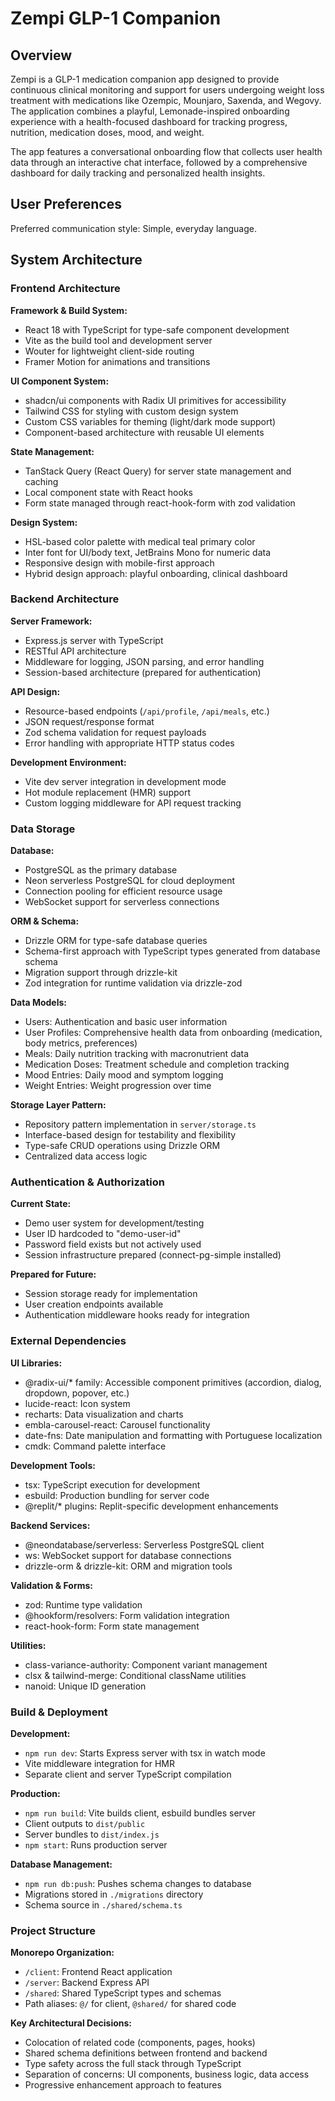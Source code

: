 # Zempi GLP-1 Companion

## Overview

Zempi is a GLP-1 medication companion app designed to provide continuous clinical monitoring and support for users undergoing weight loss treatment with medications like Ozempic, Mounjaro, Saxenda, and Wegovy. The application combines a playful, Lemonade-inspired onboarding experience with a health-focused dashboard for tracking progress, nutrition, medication doses, mood, and weight.

The app features a conversational onboarding flow that collects user health data through an interactive chat interface, followed by a comprehensive dashboard for daily tracking and personalized health insights.

## User Preferences

Preferred communication style: Simple, everyday language.

## System Architecture

### Frontend Architecture

**Framework & Build System:**
- React 18 with TypeScript for type-safe component development
- Vite as the build tool and development server
- Wouter for lightweight client-side routing
- Framer Motion for animations and transitions

**UI Component System:**
- shadcn/ui components with Radix UI primitives for accessibility
- Tailwind CSS for styling with custom design system
- Custom CSS variables for theming (light/dark mode support)
- Component-based architecture with reusable UI elements

**State Management:**
- TanStack Query (React Query) for server state management and caching
- Local component state with React hooks
- Form state managed through react-hook-form with zod validation

**Design System:**
- HSL-based color palette with medical teal primary color
- Inter font for UI/body text, JetBrains Mono for numeric data
- Responsive design with mobile-first approach
- Hybrid design approach: playful onboarding, clinical dashboard

### Backend Architecture

**Server Framework:**
- Express.js server with TypeScript
- RESTful API architecture
- Middleware for logging, JSON parsing, and error handling
- Session-based architecture (prepared for authentication)

**API Design:**
- Resource-based endpoints (`/api/profile`, `/api/meals`, etc.)
- JSON request/response format
- Zod schema validation for request payloads
- Error handling with appropriate HTTP status codes

**Development Environment:**
- Vite dev server integration in development mode
- Hot module replacement (HMR) support
- Custom logging middleware for API request tracking

### Data Storage

**Database:**
- PostgreSQL as the primary database
- Neon serverless PostgreSQL for cloud deployment
- Connection pooling for efficient resource usage
- WebSocket support for serverless connections

**ORM & Schema:**
- Drizzle ORM for type-safe database queries
- Schema-first approach with TypeScript types generated from database schema
- Migration support through drizzle-kit
- Zod integration for runtime validation via drizzle-zod

**Data Models:**
- Users: Authentication and basic user information
- User Profiles: Comprehensive health data from onboarding (medication, body metrics, preferences)
- Meals: Daily nutrition tracking with macronutrient data
- Medication Doses: Treatment schedule and completion tracking
- Mood Entries: Daily mood and symptom logging
- Weight Entries: Weight progression over time

**Storage Layer Pattern:**
- Repository pattern implementation in `server/storage.ts`
- Interface-based design for testability and flexibility
- Type-safe CRUD operations using Drizzle ORM
- Centralized data access logic

### Authentication & Authorization

**Current State:**
- Demo user system for development/testing
- User ID hardcoded to "demo-user-id"
- Password field exists but not actively used
- Session infrastructure prepared (connect-pg-simple installed)

**Prepared for Future:**
- Session storage ready for implementation
- User creation endpoints available
- Authentication middleware hooks ready for integration

### External Dependencies

**UI Libraries:**
- @radix-ui/* family: Accessible component primitives (accordion, dialog, dropdown, popover, etc.)
- lucide-react: Icon system
- recharts: Data visualization and charts
- embla-carousel-react: Carousel functionality
- date-fns: Date manipulation and formatting with Portuguese localization
- cmdk: Command palette interface

**Development Tools:**
- tsx: TypeScript execution for development
- esbuild: Production bundling for server code
- @replit/* plugins: Replit-specific development enhancements

**Backend Services:**
- @neondatabase/serverless: Serverless PostgreSQL client
- ws: WebSocket support for database connections
- drizzle-orm & drizzle-kit: ORM and migration tools

**Validation & Forms:**
- zod: Runtime type validation
- @hookform/resolvers: Form validation integration
- react-hook-form: Form state management

**Utilities:**
- class-variance-authority: Component variant management
- clsx & tailwind-merge: Conditional className utilities
- nanoid: Unique ID generation

### Build & Deployment

**Development:**
- `npm run dev`: Starts Express server with tsx in watch mode
- Vite middleware integration for HMR
- Separate client and server TypeScript compilation

**Production:**
- `npm run build`: Vite builds client, esbuild bundles server
- Client outputs to `dist/public`
- Server bundles to `dist/index.js`
- `npm start`: Runs production server

**Database Management:**
- `npm run db:push`: Pushes schema changes to database
- Migrations stored in `./migrations` directory
- Schema source in `./shared/schema.ts`

### Project Structure

**Monorepo Organization:**
- `/client`: Frontend React application
- `/server`: Backend Express API
- `/shared`: Shared TypeScript types and schemas
- Path aliases: `@/` for client, `@shared/` for shared code

**Key Architectural Decisions:**
- Colocation of related code (components, pages, hooks)
- Shared schema definitions between frontend and backend
- Type safety across the full stack through TypeScript
- Separation of concerns: UI components, business logic, data access
- Progressive enhancement approach to features